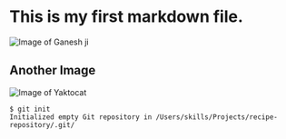 # This is my first markdown file.
![Image of Ganesh ji](https://m.media-amazon.com/images/I/71oMHcNQ7aL.jpg)
## Another Image
![Image of Yaktocat](https://octodex.github.com/images/yaktocat.png)

```
$ git init
Initialized empty Git repository in /Users/skills/Projects/recipe-repository/.git/
```
